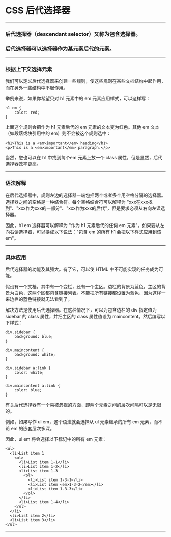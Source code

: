 # CSS 后代选择器

---

### 后代选择器（descendant selector）又称为包含选择器。

### 后代选择器可以选择器作为某元素后代的元素。

---

### 根据上下文选择元素

我们可以定义后代选择器来创建一些规则，使这些规则在某些文档结构中起作用，而在另外一些结构中不起作用。

举例来说，如果你希望只对 h1 元素中的 em 元素应用样式，可以这样写：

```
h1 em {
    color: red;
}
```

上面这个规则会把作为 h1 元素后代的 em 元素的文本变为红色。其他 em 文本（如段落或块引用中的 em）则不会被这个规则选中：

```
<h1>This is a <em>important</em> heading</h1>
<p>This is a <em>important</em> paragraph.</p>
```

当然，您也可以在 h1 中找到每个em 元素上放一个 class 属性，但是显然，后代选择器效率更高。

---

### 语法解释

在后代选择器中，规则左边的选择器一端包括两个或者多个用空格分隔的选择器。选择器之间的空格是一种结合符。每个空格结合符可以解释为 "xxx在xxx找到"、"xxx作为xxx的一部分"、"xxx作为xxx的后代"，但是要求必须从右向左读选择器。

因此，h1 em 选择器可以解释为 "作为 h1 元素后代的任何 em 元素"。如果要从左向右读选择器，可以换成以下说法："包含 em 的所有 h1 会把以下样式应用到该 em"。

---

### 具体应用

后代选择器的功能及其强大。有了它，可以使 HTML 中不可能实现的任务成为可能。

假设有一个文档，其中有一个变栏，还有一个主区。边栏的背景为蓝色，主区的背景为白色，这两个区都包含链接列表。不能把所有链接都设置为蓝色，因为这样一来边栏的蓝色链接就无法看到了。

解决方法是使用后代选择器。在这种情况下，可以为包含边栏的 div 指定值为 sidebar 的 class 属性，并把主区的 class 属性值设为 maincontent。然后编写以下样式：

```
div.sidebar {
    background: blue;
}

div.maincontent {
    background: white;
}

div.sidebar a:link {
    color: white;
}

div.maincontent a:link {
    color: blue;
}
```

有关后代选择器有一个易被忽视的方面，即两个元素之间的层次间隔可以是无限的。

例如，如果写作 ul em，这个语法就会选择从 ul 元素继承的所有 em 元素，而不论 em 的嵌套层次多深。

因此，ul em 将会选择以下标记中的所有 em 元素：

```
<ul>
  <li>List item 1
    <ol>
      <li>List item 1-1</li>
      <li>List item 1-2</li>
      <li>List item 1-3
        <ol>
          <li>List item 1-3-1</li>
          <li>List item <em>1-3-2</em></li>
          <li>List item 1-3-3</li>
        </ol>
      </li>
      <li>List item 1-4</li>
    </ol>
  </li>
  <li>List item 2</li>
  <li>List item 3</li>
</ul>
```

---
